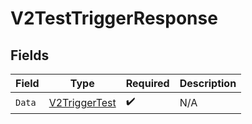 # V2TestTriggerResponse


## Fields

| Field                                                 | Type                                                  | Required                                              | Description                                           |
| ----------------------------------------------------- | ----------------------------------------------------- | ----------------------------------------------------- | ----------------------------------------------------- |
| `Data`                                                | [V2TriggerTest](../../models/shared/v2triggertest.md) | :heavy_check_mark:                                    | N/A                                                   |